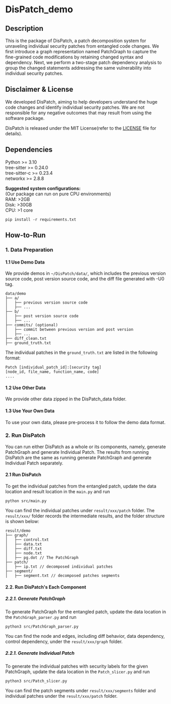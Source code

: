 # DisPatch_demo


## Description

This is the package of DisPatch, a patch decomposition system for unraveling individual security patches from entangled code changes. We first introduce a graph representation named PatchGraph to capture the fine-grained code modifications by retaining changed syntax and dependency. Next, we perform a two-stage patch dependency analysis to group the changed statements addressing the same vulnerability into individual security patches. 

## Disclaimer & License

We developed DisPatch, aiming to help developers understand the huge code changes and identify individual security patches. 
We are not responsible for any negative outcomes that may result from using the software package.

DisPatch is released under the MIT License(refer to the [LICENSE](LICENSE) file for details).

## Dependencies

Python >= 3.10 \
tree-sitter >= 0.24.0 \
tree-sitter-c >= 0.23.4 \
networkx >= 2.8.8

**Suggested system configurations:**\
(Our package can run on pure CPU environments)\
RAM: >2GB\
Disk: >30GB\
CPU: >1 core

```shell 
pip install -r requirements.txt
```

## How-to-Run

### 1. Data Preparation

#### 1.1 Use Demo Data

We provide demos in `~/DisPatch/data/`, which includes the previous version source code, post version source code, and the diff file generated with -U0 tag.

```
data/demo
├── a/
│   ├── previous version source code
│   ├── ...
├── b/
│   ├── post version source code
│   ├── ...
├── commits/ (optional)
│   ├── commit between previous version and post version
│   ├── ...
├── diff_clean.txt
├── ground_truth.txt
```
The individual patches in the  `ground_truth.txt` are listed in the following format:
```
Patch [individual_patch_id]:[security tag]
[node_id, file_name, function_name, code]
....
```

#### 1.2 Use Other Data

We provide other data zipped in the DisPatch_data folder.

#### 1.3 Use Your Own Data

To use your own data, please pre-process it to follow the demo data format.

### 2. Run DisPatch

You can run either DisPatch as a whole or its components, namely, generate PatchGraph and generate Individual Patch. The results from running DisPatch are the same as running generate PatchGraph and generate Individual Patch separately.

#### 2.1 Run DisPatch

To get the individual patches from the entangled patch, update the data location and result location in the `main.py` and run 
```shell 
python src/main.py
```

You can find the individual patches under `result/xxx/patch` folder. The `result/xxx/` folder records the intermediate results, and the folder structure is shown below:
```
result/demo
├── graph/
│   ├── control.txt
│   ├── data.txt
│   ├── diff.txt
│   ├── node.txt
│   ├── pg.dot // The PatchGraph
├── patch/
│   ├── ip.txt // decomposed individual patches
├── segment/
│   ├── segment.txt // decomposed patches segments

```

#### 2.2. Run DisPatch's Each Component

##### 2.2.1. Generate PatchGraph

To generate PatchGraph for the entangled patch, update the data location in the `PatchGraph_parser.py` and run

```shell 
python3 src/PatchGraph_parser.py
```

You can find the node and edges, including diff behavior, data dependency, control dependency, under the `result/xxx/graph` folder.

##### 2.2.1. Generate Individual Patch

To generate the individual patches with security labels for the given PatchGraph, update the data location in the `Patch_slicer.py` and run

```shell 
python3 src/Patch_slicer.py
```

You can find the patch segments under `result/xxx/segments` folder and individual patches under the `result/xxx/patch` folder.